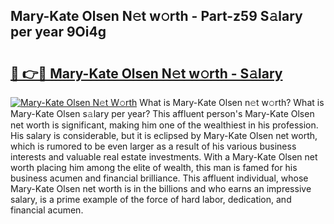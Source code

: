 ## Mary-Kate Olsen N𝚎t w𝚘rth - Part-z59 S𝚊lary per year 9Oi4g

# <h2><a href="http://gc02pvq.nevu.top/?p=Mary-Kate+Olsen">🔗 👉🔴 Mary-Kate Olsen N𝚎t w𝚘rth - S𝚊lary</a></h2>

[![Mary-Kate Olsen N𝚎t W𝚘rth](https://i.imgur.com/Oavwk0R.jpeg)](http://gc02pvq.nevu.top/?p=Mary-Kate+Olsen)
What is Mary-Kate Olsen n𝚎t w𝚘rth? What is Mary-Kate Olsen s𝚊lary per year?
This affluent person's Mary-Kate Olsen net worth is significant, making him one of the wealthiest in his profession. His salary is considerable, but it is eclipsed by Mary-Kate Olsen net worth, which is rumored to be even larger as a result of his various business interests and valuable real estate investments. With a Mary-Kate Olsen net worth placing him among the elite of wealth, this man is famed for his business acumen and financial brilliance. This affluent individual, whose Mary-Kate Olsen net worth is in the billions and who earns an impressive salary, is a prime example of the force of hard labor, dedication, and financial acumen.
